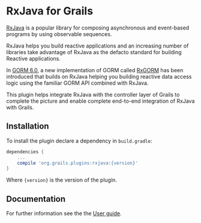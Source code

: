 # RxJava for Grails

[RxJava](https://github.com/ReactiveX/RxJava) is a popular library for composing asynchronous and event-based programs by using observable sequences.

RxJava helps you build reactive applications and an increasing number of libraries take advantage of RxJava as the defacto standard for building Reactive applications.

In [GORM 6.0](http://gorm.grails.org/6.0.x), a new implementation of GORM called [RxGORM](http://gorm.grails.org/6.0.x/rx/manual) has been introduced that builds on RxJava helping you building reactive data access logic using the familiar GORM API combined with RxJava.

This plugin helps integrate RxJava with the controller layer of Grails to complete the picture and enable complete end-to-end integration of RxJava with Grails.

## Installation

To install the plugin declare a dependency in `build.gradle`:

```groovy
dependencies {
    ...
    compile 'org.grails.plugins:rxjava:{version}'
}
```

Where `{version}` is the version of the plugin.

## Documentation 

For further information see the the [User guide](http://grails-plugins.github.io/grails-rxjava/latest/). 
